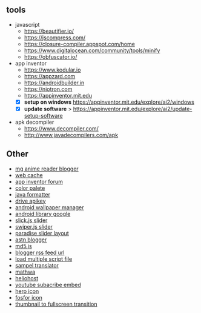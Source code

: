
## tools
- javascript
    - https://beautifier.io/
    - https://jscompress.com/
    - https://closure-compiler.appspot.com/home
    - https://www.digitalocean.com/community/tools/minify
    - https://obfuscator.io/
- app inventor
    - https://www.kodular.io
    - https://appzard.com
    - https://androidbuilder.in
    - https://niotron.com
    - https://appinventor.mit.edu
    - [x] **setup on windows** https://appinventor.mit.edu/explore/ai2/windows 
    - [x] **update software** > https://appinventor.mit.edu/explore/ai2/update-setup-software
- apk decompiler
    - https://www.decompiler.com/
    - http://www.javadecompilers.com/apk

## Other
- [mg anime reader blogger](https://mg-renders.net/)
- [web cache](https://cachedview.com/)
- [app inventor forum](https://groups.google.com/g/mitappinventortest?label=app-inventor-extensions)
- [color palete](https://colorhunt.co/)
- [java formatter](https://www.tutorialspoint.com/online_java_formatter.htm)
- [drive apikey](https://www.googleapis.com/drive/v2/files/1MKjzSMui0S00aDKe-FMiutZ9uSm7NjoY?key=AIzaSyAOxsO88t1j-uUuebSZkxkrXZm_CR0fF4k&title=satu&name=dua)
- [android wallpaper manager](https://developer.android.com/reference/android/app/WallpaperManager)
- [android library google](https://maven.google.com/web/m_index.html)
- [slick.js slider](https://kenwheeler.github.io/slick/)
- [swiper.js slider](https://swiperjs.com/demos)
- [paradise slider layout](https://previews.customer.envatousercontent.com/files/279228227/index.html#images)
- [astn blogger](http://astinquery.blogspot.com/)
- [md5.js](https://www.md5.cz/javascript-md5)
- [blogger rss feed url](https://www.rodude.com/blogger-feed-rss-json/)
- [load multiple script file](https://stackoverflow.com/questions/1866717/document-createelementscript-adding-two-scripts-with-one-callback/1867135#1867135)
- [sampel translator](https://www.surstudio.net/translator-revolution/installation/)
- [mathwa](https://www.mathway.com/id/Precalculus)
- [heliohost](https://heliohost.org/dashboard/)
- [youtube subacribe embed](https://developers-dot-devsite-v2-prod.appspot.com/youtube/youtube_subscribe_button_a851e9bcf736938376226ea921ef415bdfc58c9e998a3e69dbcd7ffa7f33d0dd.frame)
- [hero icon](https://heroicons.com/)
- [fosfor icon](https://phosphoricons.com/?ref=onepagelove)
- [thumbnail to fullscreen transition](https://codepen.io/ste-vg/pen/NrLWMj)
